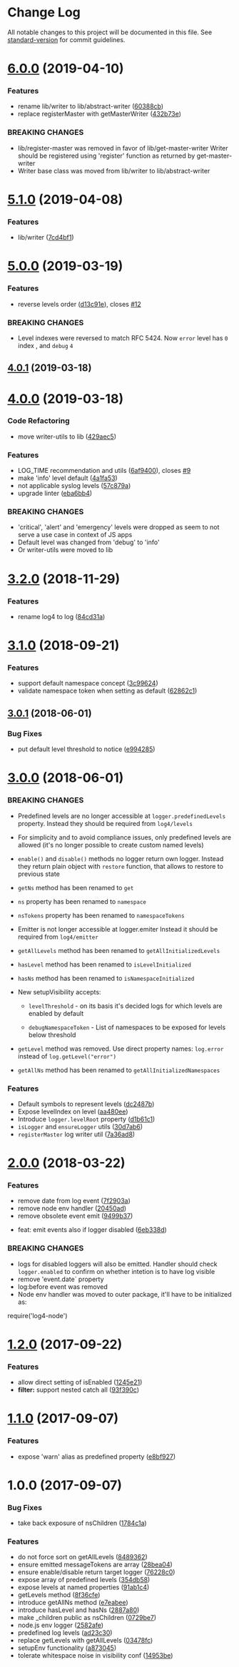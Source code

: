# Change Log

All notable changes to this project will be documented in this file. See [standard-version](https://github.com/conventional-changelog/standard-version) for commit guidelines.

# [6.0.0](https://github.com/medikoo/log/compare/v5.1.0...v6.0.0) (2019-04-10)

### Features

- rename lib/writer to lib/abstract-writer ([60388cb](https://github.com/medikoo/log/commit/60388cb))
- replace registerMaster with getMasterWriter ([432b73e](https://github.com/medikoo/log/commit/432b73e))

### BREAKING CHANGES

- lib/register-master was removed in favor of
  lib/get-master-writer
  Writer should be registered using 'register' function
  as returned by get-master-writer
- Writer base class was moved from lib/writer to lib/abstract-writer

# [5.1.0](https://github.com/medikoo/log/compare/v5.0.0...v5.1.0) (2019-04-08)

### Features

- lib/writer ([7cd4bf1](https://github.com/medikoo/log/commit/7cd4bf1))

# [5.0.0](https://github.com/medikoo/log/compare/v4.0.1...v5.0.0) (2019-03-19)

### Features

- reverse levels order ([d13c91e](https://github.com/medikoo/log/commit/d13c91e)), closes [#12](https://github.com/medikoo/log/issues/12)

### BREAKING CHANGES

- Level indexes were reversed to match RFC 5424.
  Now `error` level has `0` index , and `debug` `4`

## [4.0.1](https://github.com/medikoo/log/compare/v4.0.0...v4.0.1) (2019-03-18)

# [4.0.0](https://github.com/medikoo/log/compare/v3.2.0...v4.0.0) (2019-03-18)

### Code Refactoring

- move writer-utils to lib ([429aec5](https://github.com/medikoo/log/commit/429aec5))

### Features

- LOG_TIME recommendation and utils ([6af9400](https://github.com/medikoo/log/commit/6af9400)), closes [#9](https://github.com/medikoo/log/issues/9)
- make 'info' level default ([4a1fa53](https://github.com/medikoo/log/commit/4a1fa53))
- not applicable syslog levels ([57c879a](https://github.com/medikoo/log/commit/57c879a))
- upgrade linter ([eba6bb4](https://github.com/medikoo/log/commit/eba6bb4))

### BREAKING CHANGES

- 'critical', 'alert' and 'emergency' levels were dropped as seem to
  not serve a use case in context of JS apps
- Default level was changed from 'debug' to 'info'
- Or writer-utils were moved to lib

<a name="3.2.0"></a>

# [3.2.0](https://github.com/medikoo/log/compare/v3.1.0...v3.2.0) (2018-11-29)

### Features

- rename log4 to log ([84cd31a](https://github.com/medikoo/log/commit/84cd31a))

<a name="3.1.0"></a>

# [3.1.0](https://github.com/medikoo/log4/compare/v3.0.1...v3.1.0) (2018-09-21)

### Features

- support default namespace concept ([3c99624](https://github.com/medikoo/log4/commit/3c99624))
- validate namespace token when setting as default ([62862c1](https://github.com/medikoo/log4/commit/62862c1))

<a name="3.0.1"></a>

## [3.0.1](https://github.com/medikoo/log4/compare/v3.0.0...v3.0.1) (2018-06-01)

### Bug Fixes

- put default level threshold to notice ([e994285](https://github.com/medikoo/log4/commit/e994285))

<a name="3.0.0"></a>

# [3.0.0](https://github.com/medikoo/log4/compare/v2.0.0...v3.0.0) (2018-06-01)

### BREAKING CHANGES

- Predefined levels are no longer accessible at `logger.predefinedLevels` property.
  Instead they should be required from `log4/levels`
- For simplicity and to avoid compliance issues,
  only predefined levels are allowed (it's no
  longer possible to create custom named levels)
- `enable()` and `disable()` methods no logger return own logger.
  Instead they return plain object with `restore` function, that allows to restore to previous state
- `getNs` method has been renamed to
  `get`
- `ns` property has been renamed to
  `namespace`
- `nsTokens` property has been renamed to
  `namespaceTokens`
- Emitter is not longer accessible at logger.emiter
  Instead it should be required from `log4/emitter`
- `getAllLevels` method has been renamed to
  `getAllInitializedLevels`
- `hasLevel` method has been renamed to
  `isLevelInitialized`
- `hasNs` method has been renamed to
  `isNamespaceInitialized`
- New setupVisibility accepts:

  - `levelThreshold` - on its basis it's decided logs for which levels are
    enabled by default

  - `debugNamespaceToken` - List of namespaces to be exposed for
    levels below threshold

- `getLevel` method was removed. Use direct property names:
  `log.error` instead of `log.getLevel("error")`
- `getAllNs` method has been renamed to
  `getAllInitializedNamespaces`

### Features

- Default symbols to represent levels ([dc2487b](https://github.com/medikoo/log4/commit/dc2487b))
- Expose levelIndex on level ([aa480ee](https://github.com/medikoo/log4/commit/aa480ee))
- Introduce `logger.levelRoot` property ([d1b61c1](https://github.com/medikoo/log4/commit/d1b61c1))
- `isLogger` and `ensureLogger` utils ([30d7ab6](https://github.com/medikoo/log4/commit/30d7ab6))
- `registerMaster` log writer util ([7a36ad8](https://github.com/medikoo/log4/commit/7a36ad8))

<a name="2.0.0"></a>

# [2.0.0](https://github.com/medikoo/log4/compare/v1.2.0...v2.0.0) (2018-03-22)

### Features

- remove date from log event ([7f2903a](https://github.com/medikoo/log4/commit/7f2903a))
- remove node env handler ([20450ad](https://github.com/medikoo/log4/commit/20450ad))
- remove obsolete event emit ([9499b37](https://github.com/medikoo/log4/commit/9499b37))

* feat: emit events also if logger disabled ([6eb338d](https://github.com/medikoo/log4/commit/6eb338d))

### BREAKING CHANGES

- logs for disabled loggers will also be emitted.
  Handler should check `logger.enabled` to confirm on whether
  intetion is to have log visible
- remove 'event.date` property
- log:before event was removed
- Node env handler was moved to outer package,
  it'll have to be initialized as:

require('log4-node')

<a name="1.2.0"></a>

# [1.2.0](https://github.com/medikoo/log4/compare/v1.1.0...v1.2.0) (2017-09-22)

### Features

- allow direct setting of isEnabled ([1245e21](https://github.com/medikoo/log4/commit/1245e21))
- **filter:** support nested catch all ([93f390c](https://github.com/medikoo/log4/commit/93f390c))

<a name="1.1.0"></a>

# [1.1.0](https://github.com/medikoo/log4/compare/v1.0.0...v1.1.0) (2017-09-07)

### Features

- expose 'warn' alias as predefined property ([e8bf927](https://github.com/medikoo/log4/commit/e8bf927))

<a name="1.0.0"></a>

# 1.0.0 (2017-09-07)

### Bug Fixes

- take back exposure of nsChildren ([1784c1a](https://github.com/medikoo/log4/commit/1784c1a))

### Features

- do not force sort on getAllLevels ([8489362](https://github.com/medikoo/log4/commit/8489362))
- ensure emitted messageTokens are array ([28bea04](https://github.com/medikoo/log4/commit/28bea04))
- ensure enable/disable return target logger ([76228c0](https://github.com/medikoo/log4/commit/76228c0))
- expose array of predefined levels ([354db58](https://github.com/medikoo/log4/commit/354db58))
- expose levels at named properties ([91ab1c4](https://github.com/medikoo/log4/commit/91ab1c4))
- getLevels method ([8f36cfe](https://github.com/medikoo/log4/commit/8f36cfe))
- introduce getAllNs method ([e7eabee](https://github.com/medikoo/log4/commit/e7eabee))
- introduce hasLevel and hasNs ([2887a80](https://github.com/medikoo/log4/commit/2887a80))
- make \_children public as nsChildren ([0729be7](https://github.com/medikoo/log4/commit/0729be7))
- node.js env logger ([2582afe](https://github.com/medikoo/log4/commit/2582afe))
- predefined log levels ([ad23c30](https://github.com/medikoo/log4/commit/ad23c30))
- replace getLevels with getAllLevels ([03478fc](https://github.com/medikoo/log4/commit/03478fc))
- setupEnv functionality ([a873045](https://github.com/medikoo/log4/commit/a873045))
- tolerate whitespace noise in visibility conf ([14953be](https://github.com/medikoo/log4/commit/14953be))
